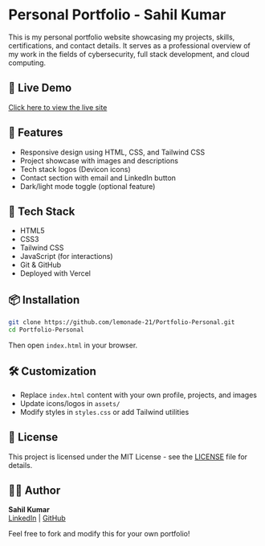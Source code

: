# Personal Portfolio - Sahil Kumar

This is my personal portfolio website showcasing my projects, skills, certifications, and contact details. It serves as a professional overview of my work in the fields of cybersecurity, full stack development, and cloud computing.

## 🚀 Live Demo
[Click here to view the live site]([https://your-vercel-url.vercel.app](https://portfolio-personal-fawn.vercel.app/))

## 📁 Features
- Responsive design using HTML, CSS, and Tailwind CSS
- Project showcase with images and descriptions
- Tech stack logos (Devicon icons)
- Contact section with email and LinkedIn button
- Dark/light mode toggle (optional feature)

## 🧰 Tech Stack
- HTML5
- CSS3
- Tailwind CSS
- JavaScript (for interactions)
- Git & GitHub
- Deployed with Vercel

## 📦 Installation
```bash
git clone https://github.com/lemonade-21/Portfolio-Personal.git
cd Portfolio-Personal
```
Then open `index.html` in your browser.

## 🛠️ Customization
- Replace `index.html` content with your own profile, projects, and images
- Update icons/logos in `assets/`
- Modify styles in `styles.css` or add Tailwind utilities

## 📄 License
This project is licensed under the MIT License - see the [LICENSE](./LICENSE) file for details.

## 🙋‍♂️ Author
**Sahil Kumar**  
[LinkedIn](https://www.linkedin.com/in/sahilkumarr21/) | [GitHub](https://github.com/lemonade-21)

Feel free to fork and modify this for your own portfolio!
